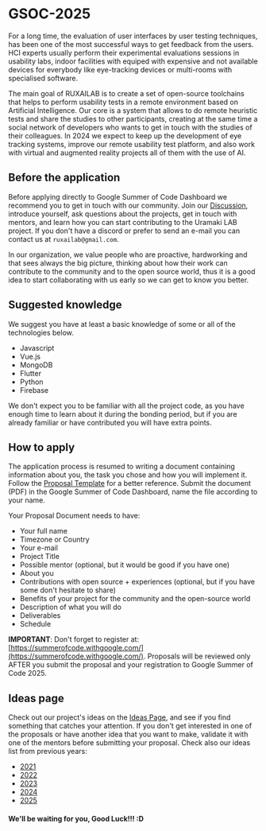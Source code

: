 # GSOC-2025

For a long time, the evaluation of user interfaces by user testing techniques, has been one of the most successful ways to get feedback from the users. HCI experts usually perform their experimental evaluations sessions in usability labs, indoor facilities with equiped with expensive and not available devices for everybody like eye-tracking devices or multi-rooms with specialised software.

The main goal of RUXAILAB is to create a set of open-source toolchains that helps to perform usability tests in a remote environment based on Artificial Intelligence. Our core is a system that allows to do remote heuristic tests and share the studies to other participants, creating at the same time a social network of developers who wants to get in touch with the studies of their colleagues. In 2024 we expect to keep up the development of eye tracking systems, improve our remote usability test platform, and also work with virtual and augmented reality projects all of them with the use of AI.

## Before the application

Before applying directly to Google Summer of Code Dashboard we recommend you to get in touch with our community. Join our [Discussion](https://github.com/ruxailab/RUXAILAB/discussions), introduce yourself, ask questions about the projects, get in touch with mentors, and learn how you can start contributing to the Uramaki LAB project. If you don't have a discord or prefer to send an e-mail you can contact us at `ruxailab@gmail.com`.

In our organization, we value people who are proactive, hardworking and that sees always the big picture, thinking about how their work can contribute to the community and to the open source world, thus it is a good idea to start collaborating with us early so we can get to know you better.

## Suggested knowledge

We suggest you have at least a basic knowledge of some or all of the technologies below.

- Javascript
- Vue.js
- MongoDB
- Flutter
- Python
- Firebase

We don't expect you to be familiar with all the project code, as you have enough time to learn about it during the bonding period, but if you are already familiar or have contributed you will have extra points.

## How to apply

The application process is resumed to writing a document containing information about you, the task you chose and how you will implement it. Follow the [Proposal Template](/proposal-template.docx) for a better reference. Submit the document (PDF) in the Google Summer of Code Dashboard, name the file according to your name.

Your Proposal Document needs to have:

- Your full name
- Timezone or Country
- Your e-mail
- Project Title
- Possible mentor (optional, but it would be good if you have one)
- About you
- Contributions with open source + experiences (optional, but if you have some don't hesitate to share)
- Benefits of your project for the community and the open-source world
- Description of what you will do
- Deliverables
- Schedule

**IMPORTANT**: Don't forget to register at: [https://summerofcode.withgoogle.com/](https://summerofcode.withgoogle.com/). Proposals will be reviewed only AFTER you submit the proposal and your registration to Google Summer of Code 2025.

## Ideas page

Check out our project's ideas on the [Ideas Page](/ideas2025.md), and see if you find something that catches your attention. If you don't get interested in one of the proposals or have another idea that you want to make, validate it with one of the mentors before submitting your proposal. Check also our ideas list from previous years:

- [2021](/ideas2021.md)
- [2022](/ideas2022.md)
- [2023](/ideas2023.md)
- [2024](/ideas2024.md)
- [2025](/ideas2025.md)

#### We'll be waiting for you, Good Luck!!! :D
